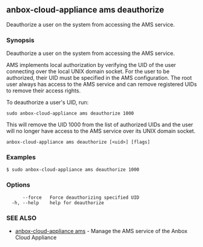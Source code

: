## anbox-cloud-appliance ams deauthorize

Deauthorize a user on the system from accessing the AMS service.

### Synopsis

Deauthorize a user on the system from accessing the AMS service.

AMS implements local authorization by verifying the UID of the user connecting
over the local UNIX domain socket. For the user to be authorized, their
UID must be specified in the AMS configuration. The root user always has access
to the AMS service and can remove registered UIDs to remove their access
rights.

To deauthorize a user's UID, run:

    sudo anbox-cloud-appliance ams deauthorize 1000

This will remove the UID 1000 from the list of authorized UIDs and the user
will no longer have access to the AMS service over its UNIX domain socket.


```
anbox-cloud-appliance ams deauthorize [<uid>] [flags]
```

### Examples

```
$ sudo anbox-cloud-appliance ams deauthorize 1000
```

### Options

```
      --force   Force deauthorizing specified UID
  -h, --help    help for deauthorize
```

### SEE ALSO

* [anbox-cloud-appliance ams](anbox-cloud-appliance_ams.md)	 - Manage the AMS service of the Anbox Cloud Appliance

